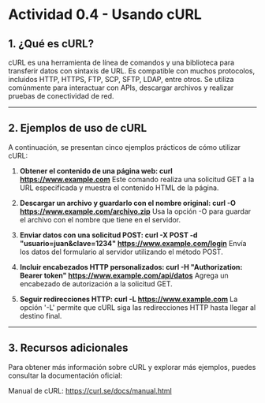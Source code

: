 # Actividad 0.4 - Usando cURL

## 1. ¿Qué es cURL?

cURL es una herramienta de línea de comandos y una biblioteca para transferir datos con sintaxis de URL. Es compatible con muchos protocolos, incluidos HTTP, HTTPS, FTP, SCP, SFTP, LDAP, entre otros. Se utiliza comúnmente para interactuar con APIs, descargar archivos y realizar pruebas de conectividad de red.  

---

## 2. Ejemplos de uso de cURL

A continuación, se presentan cinco ejemplos prácticos de cómo utilizar cURL:


1. **Obtener el contenido de una página web: curl https://www.example.com**
Este comando realiza una solicitud GET a la URL especificada y muestra el contenido HTML de la página.

2. **Descargar un archivo y guardarlo con el nombre original: curl -O https://www.example.com/archivo.zip**
Usa la opción -O para guardar el archivo con el nombre que tiene en el servidor.

3. **Enviar datos con una solicitud POST: curl -X POST -d "usuario=juan&clave=1234" https://www.example.com/login**
Envía los datos del formulario al servidor utilizando el método POST.

4. **Incluir encabezados HTTP personalizados: curl -H "Authorization: Bearer token" https://www.example.com/api/datos**
Agrega un encabezado de autorización a la solicitud GET.

5. **Seguir redirecciones HTTP: curl -L https://www.example.com**
La opción '-L' permite que cURL siga las redirecciones HTTP hasta llegar al destino final.

---

## 3. Recursos adicionales

Para obtener más información sobre cURL y explorar más ejemplos, puedes consultar la documentación oficial:  

Manual de cURL: https://curl.se/docs/manual.html